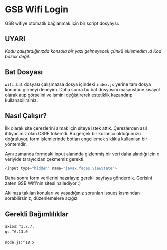 # GSB Wifi Login
GSB wifiye otomatik bağlanmak için bir script dosyaysı.

## UYARI
*Kodu çalıştırdığınızda konsola bir yazı gelmeyecek çünkü eklemedim .d Kod bozuk değil.*

## Bat Dosyası
`wifi.bat` dosyası çalışmazsa dosya içindeki `index.js` yerine tam dosya konumu girmeyi deneyim.
Daha sonra bu bat dosyasını masaüstüne kısayol olarak atıp görselini ve ismini değiştirerek estetiklik kazandırıp kullanabilirsiniz.

## Nasıl Çalışır?
İlk olarak site çerezlerini almak için siteye istek attık.
Çerezlerden asıl ihtiyacımız olan CSRF token'di. Bu gerçek bir kullanıcı olduğunuzu doğruluyor, form işlemlerinde botları engellemek sıklıkla kullanılan bir yöntemdir.

Aynı zamanda formdaki input alanında gizlenmiş bir veri daha alındığı için o veriyide tarayıcıdan çekmemiz gerekti:
```javascript
<input type="hidden" name="javax.faces.ViewState">
```
Daha sonra form verilerini hazırlayıp gerekli sayfaya gönderdik. Gerisini zaten GSB Wifi'nin sitesi hallediyor :)

Aklınıza takılan konuları ve yaşadığınız sorunları issues kısmından sorabilirsiniz, düzenlemelere açığız.

## Gerekli Bağımlılıklar
`axios`: `^1.7.7.` <br>
`qs`: `^6.13.0` <br><br>
`node.js`: `^18.x`

